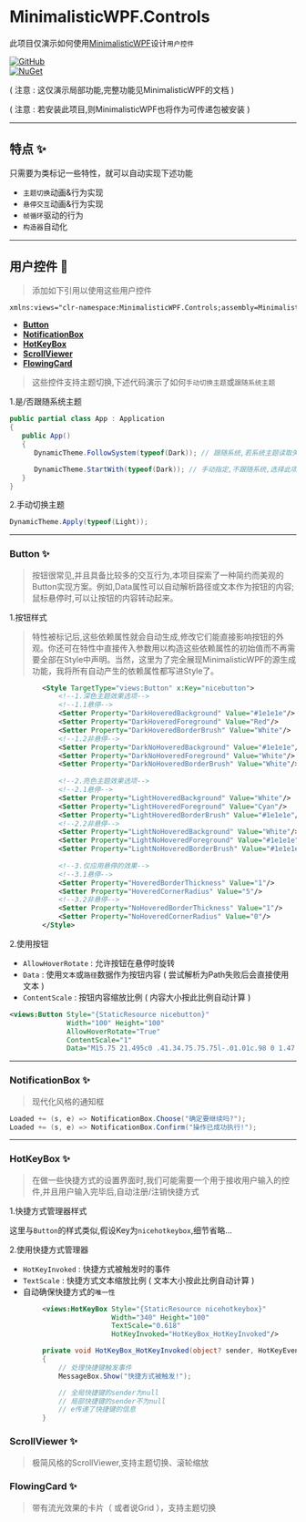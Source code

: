 ﻿# MinimalisticWPF.Controls

此项目仅演示如何使用[MinimalisticWPF](#https://github.com/Axvser/MinimalisticWPF)设计`用户控件`

[![GitHub](https://img.shields.io/badge/GitHub-Repository-blue?logo=github)](https://github.com/Axvser/MinimalisticWPF.Controls)  
[![NuGet](https://img.shields.io/nuget/v/MinimalisticWPF.Controls?color=green&logo=nuget)](https://www.nuget.org/packages/MinimalisticWPF.Controls/)

( 注意 : 这仅演示局部功能,完整功能见MinimalisticWPF的文档 )

( 注意 : 若安装此项目,则MinimalisticWPF也将作为可传递包被安装 )

---

## 特点 ✨
只需要为类标记一些特性，就可以自动实现下述功能
- `主题切换`动画&行为实现
- `悬停交互`动画&行为实现
- `帧循环`驱动的行为
- `构造器`自动化

---

## 用户控件 🚀

> 添加如下引用以使用这些用户控件

```xml
xmlns:views="clr-namespace:MinimalisticWPF.Controls;assembly=MinimalisticWPF.Controls"
```

- **[Button](#Button)** 
- **[NotificationBox](#NotificationBox)**
- **[HotKeyBox](#HotKeyBox)**
- **[ScrollViewer](#ScrollViewer)**
- **[FlowingCard](#FlowingCard)**

> 这些控件支持主题切换,下述代码演示了如何`手动切换主题`或`跟随系统主题`

1.是/否跟随系统主题

```csharp
public partial class App : Application
{
   public App()
   {
      DynamicTheme.FollowSystem(typeof(Dark)); // 跟随系统,若系统主题读取失败,则使用Dark主题

      DynamicTheme.StartWith(typeof(Dark)); // 手动指定,不跟随系统,选择此项后,请手动切换主题
   }
}
```

2.手动切换主题

```csharp
DynamicTheme.Apply(typeof(Light));
```

---

### Button ✨

> 按钮很常见,并且具备比较多的交互行为,本项目探索了一种简约而美观的Button实现方案。例如,Data属性可以自动解析路径或文本作为按钮的内容;鼠标悬停时,可以让按钮的内容转动起来。

1.按钮样式

> 特性被标记后,这些依赖属性就会自动生成,修改它们能直接影响按钮的外观。你还可在特性中直接传入参数用以构造这些依赖属性的初始值而不再需要全部在Style中声明。当然，这里为了完全展现MinimalisticWPF的源生成功能，我将所有自动产生的依赖属性都写进Style了。

```xml
        <Style TargetType="views:Button" x:Key="nicebutton">
            <!--1.深色主题效果选项-->
            <!--1.1悬停-->
            <Setter Property="DarkHoveredBackground" Value="#1e1e1e"/>
            <Setter Property="DarkHoveredForeground" Value="Red"/>
            <Setter Property="DarkHoveredBorderBrush" Value="White"/>
            <!--1.2非悬停-->
            <Setter Property="DarkNoHoveredBackground" Value="#1e1e1e"/>
            <Setter Property="DarkNoHoveredForeground" Value="White"/>
            <Setter Property="DarkNoHoveredBorderBrush" Value="White"/>
            
            <!--2.亮色主题效果选项-->
            <!--2.1悬停-->
            <Setter Property="LightHoveredBackground" Value="White"/>
            <Setter Property="LightHoveredForeground" Value="Cyan"/>
            <Setter Property="LightHoveredBorderBrush" Value="#1e1e1e"/>
            <!--2.2非悬停-->
            <Setter Property="LightNoHoveredBackground" Value="White"/>
            <Setter Property="LightNoHoveredForeground" Value="#1e1e1e"/>
            <Setter Property="LightNoHoveredBorderBrush" Value="#1e1e1e"/>
            
            <!--3.仅应用悬停的效果-->
            <!--3.1悬停-->
            <Setter Property="HoveredBorderThickness" Value="1"/>
            <Setter Property="HoveredCornerRadius" Value="5"/>
            <!--3.2非悬停-->
            <Setter Property="NoHoveredBorderThickness" Value="1"/>
            <Setter Property="NoHoveredCornerRadius" Value="0"/>
        </Style>
```
2.使用按钮
- `AllowHoverRotate` : 允许按钮在悬停时旋转
- `Data` : 使用`文本`或`路径`数据作为按钮内容 ( 尝试解析为Path失败后会直接使用文本 )
- `ContentScale` : 按钮内容缩放比例 ( 内容大小按此比例自动计算 )
```xml
<views:Button Style="{StaticResource nicebutton}" 
              Width="100" Height="100" 
              AllowHoverRotate="True" 
              ContentScale="1"
              Data="M15.75 21.495c0 .41.34.75.75.75l-.01.01c.98 0 1.47 0 1.93-.09a4.73 4.73 0 0 0 3.73-3.73c.09-.46.09-.95.09-1.93c0-.41-.34-.75-.75-.75s-.75.34-.75.75c0 .88 0 1.32-.06 1.63a3.24 3.24 0 0 1-2.55 2.55c-.31.06-.75.06-1.63.06c-.41 0-.75.34-.75.75m-8.25.75l-.01-.01c.41 0 .75-.34.75-.75s-.34-.75-.75-.75c-.87 0-1.32 0-1.63-.06a3.24 3.24 0 0 1-2.55-2.55c-.06-.31-.06-.75-.06-1.63c0-.41-.34-.75-.75-.75s-.75.34-.75.75c0 .98 0 1.47.09 1.93a4.74 4.74 0 0 0 3.73 3.73c.46.09.95.09 1.93.09m13.25-14.75c0 .41.34.75.75.75l.01.01c.41 0 .75-.34.75-.75c0-.98 0-1.47-.09-1.93a4.74 4.74 0 0 0-3.73-3.73c-.46-.09-.95-.09-1.93-.09c-.41 0-.75.34-.75.75s.34.75.75.75c.87 0 1.32 0 1.63.06c1.29.25 2.29 1.26 2.55 2.55c.06.31.06.75.06 1.63m-19 0c0 .41.34.75.75.75l.01-.01c.41 0 .75-.34.75-.75c0-.88 0-1.32.06-1.63a3.24 3.24 0 0 1 2.55-2.55c.31-.06.75-.06 1.63-.06c.41 0 .75-.34.75-.75s-.34-.75-.75-.75c-.98 0-1.47 0-1.93.09a4.73 4.73 0 0 0-3.73 3.73c-.09.46-.09.95-.09 1.93m9.25 9.75h2c2.02 0 3.14 0 3.94-.81c.81-.8.81-1.92.81-3.94s-.01-3.13-.81-3.94s-1.92-.81-3.94-.81h-.25v-1.25c0-.41-.34-.75-.75-.75s-.75.34-.75.75v1.25H11c-2.02 0-3.14 0-3.94.81c-.81.8-.81 1.92-.81 3.94s.01 3.13.81 3.94s1.92.81 3.94.81m-2.88-7.63c.35-.36 1.13-.37 2.88-.37h2c1.74 0 2.53.02 2.88.37c.36.35.37 1.14.37 2.88s-.02 2.53-.37 2.88c-.35.36-1.13.37-2.88.37h-2c-1.74 0-2.53-.02-2.88-.37c-.36-.35-.37-1.14-.37-2.88s.02-2.53.37-2.88m5.13 2.38c0 .41.34.75.75.75s.75-.34.75-.75v-.5c0-.41-.34-.75-.75-.75s-.75.34-.75.75zm-4 0c0 .41.34.75.75.75s.75-.34.75-.75v-.5c0-.41-.34-.75-.75-.75s-.75.34-.75.75z"/>
```

---

### NotificationBox ✨

> 现代化风格的通知框

```csharp
Loaded += (s, e) => NotificationBox.Choose("确定要继续吗?");
Loaded += (s, e) => NotificationBox.Confirm("操作已成功执行!");
```

---

### HotKeyBox ✨

> 在做一些快捷方式的设置界面时,我们可能需要一个用于接收用户输入的控件,并且用户输入完毕后,自动注册/注销快捷方式

1.快捷方式管理器样式

这里与`Button`的样式类似,假设Key为`nicehotkeybox`,细节省略…

2.使用快捷方式管理器
- `HotKeyInvoked` : 快捷方式被触发时的事件
- `TextScale` : 快捷方式文本缩放比例 ( 文本大小按此比例自动计算 )
- 自动确保快捷方式的`唯一性`

```xml
        <views:HotKeyBox Style="{StaticResource nicehotkeybox}"
                         Width="340" Height="100"
                         TextScale="0.618"
                         HotKeyInvoked="HotKeyBox_HotKeyInvoked"/>
```

```csharp
        private void HotKeyBox_HotKeyInvoked(object? sender, HotKeyEventArgs e)
        {
            // 处理快捷键触发事件
            MessageBox.Show("快捷方式被触发!");

            // 全局快捷键的sender为null
            // 局部快捷键的sender不为null
            // e传递了快捷键的信息
        }
```

### ScrollViewer ✨

> 极简风格的ScrollViewer,支持主题切换、滚轮缩放

### FlowingCard ✨

> 带有流光效果的卡片（ 或者说Grid ），支持主题切换


